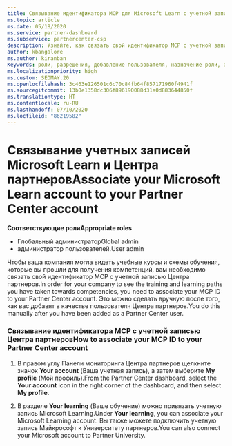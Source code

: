 ```yaml
---
title: Связывание идентификатора MCP для Microsoft Learn с учетной записью Центра партнеров
ms.topic: article
ms.date: 05/18/2020
ms.service: partner-dashboard
ms.subservice: partnercenter-csp
description: Узнайте, как связать свой идентификатор MCP с учетной записью Центра партнеров, чтобы ваша компания могла видеть учебные курсы и схемы обучения, которые вы прошли для получения компетенций.
author: kbangalore
ms.author: kiranban
Keywords: роли, разрешения, добавление пользователя, назначение роли, администратор, агент, идентификатор MCP, Microsoft Learn
ms.localizationpriority: high
ms.custom: SEOMAY.20
ms.openlocfilehash: 3c463e126501c6c70c84fb64f857171960f4941f
ms.sourcegitcommit: 13b0e1358dc306f896190088d31a0d883644850f
ms.translationtype: HT
ms.contentlocale: ru-RU
ms.lasthandoff: 07/10/2020
ms.locfileid: "86219582"
---
```

# <a name="associate-your-microsoft-learn-account-to-your-partner-center-account"></a><span data-ttu-id="43b00-104">Связывание учетных записей Microsoft Learn и Центра партнеров</span><span class="sxs-lookup"><span data-stu-id="43b00-104">Associate your Microsoft Learn account to your Partner Center account</span></span>

<span data-ttu-id="43b00-105">**Соответствующие роли**</span><span class="sxs-lookup"><span data-stu-id="43b00-105">**Appropriate roles**</span></span>

- <span data-ttu-id="43b00-106">Глобальный администратор</span><span class="sxs-lookup"><span data-stu-id="43b00-106">Global admin</span></span>
- <span data-ttu-id="43b00-107">администратор пользователей.</span><span class="sxs-lookup"><span data-stu-id="43b00-107">User admin</span></span>

<span data-ttu-id="43b00-108">Чтобы ваша компания могла видеть учебные курсы и схемы обучения, которые вы прошли для получения компетенций, вам необходимо связать свой идентификатор MCP с учетной записью Центра партнеров.</span><span class="sxs-lookup"><span data-stu-id="43b00-108">In order for your company to see the training and learning paths you have taken towards competencies, you need to associate your MCP ID to your Partner Center account.</span></span> <span data-ttu-id="43b00-109">Это можно сделать вручную после того, как вас добавят в качестве пользователя Центра партнеров.</span><span class="sxs-lookup"><span data-stu-id="43b00-109">You do this manually after you have been added as a Partner Center user.</span></span>

### <a name="how-to-associate-your-mcp-id-to-your-partner-center-account"></a><span data-ttu-id="43b00-110">Связывание идентификатора MCP с учетной записью Центра партнеров</span><span class="sxs-lookup"><span data-stu-id="43b00-110">How to associate your MCP ID to your Partner Center account</span></span>

1. <span data-ttu-id="43b00-111">В правом углу Панели мониторинга Центра партнеров щелкните значок **Your account** (Ваша учетная запись), а затем выберите **My profile** (Мой профиль).</span><span class="sxs-lookup"><span data-stu-id="43b00-111">From the Partner Center dashboard, select the **Your account** icon in the right corner of the dashboard, and then select **My profile**.</span></span>

2. <span data-ttu-id="43b00-112">В разделе **Your learning** (Ваше обучение) можно привязать учетную запись Microsoft Learning.</span><span class="sxs-lookup"><span data-stu-id="43b00-112">Under **Your learning**, you can associate your Microsoft Learning account.</span></span> <span data-ttu-id="43b00-113">Вы также можете подключить учетную запись Майкрософт к Университету партнеров.</span><span class="sxs-lookup"><span data-stu-id="43b00-113">You can also connect your Microsoft account to Partner University.</span></span>
